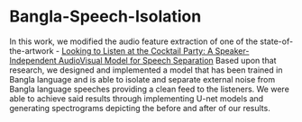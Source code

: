 # Bangla-Speech-Isolation

In this work, we modified the audio feature extraction of one of the state-of-the-artwork - [Looking to Listen at the Cocktail Party: A Speaker-Independent AudioVisual Model for Speech Separation]([url](https://looking-to-listen.github.io/)) Based upon that research, we designed and implemented a model that has been trained in Bangla language and is able to isolate and separate external noise from Bangla language speeches providing a clean feed to the listeners. We were able to achieve said results through implementing U-net models and generating spectrograms depicting the before and after of our results.

